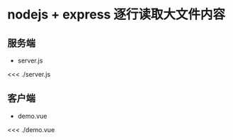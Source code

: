 # nodejs + express 逐行读取大文件内容

## 服务端

- server.js

<<< ./server.js

## 客户端

- demo.vue

<<< ./demo.vue
